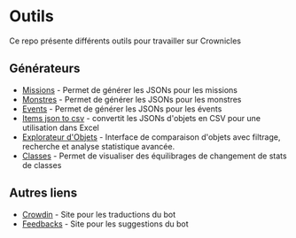 # Outils
Ce repo présente différents outils pour travailler sur Crownicles

## Générateurs

- [Missions](https://crownicles.github.io/Tools/generators/missions.html) - Permet de générer les JSONs pour les missions
- [Monstres](https://crownicles.github.io/Tools/generators/monsters.html) - Permet de générer les JSONs pour les monstres
- [Events](https://crownicles.github.io/Tools/generators/events.html)  - Permet de générer les JSONs pour les évents
- [Items json to csv](https://crownicles.github.io/Tools/generators/itemCSVGenerator.html) - convertit les JSONs d'objets en CSV pour une utilisation dans Excel
- [Explorateur d'Objets](https://crownicles.github.io/Tools/generators/item-explorer/) - Interface de comparaison d'objets avec filtrage, recherche et analyse statistique avancée.
- [Classes](https://crownicles.github.io/Tools/generators/classBalancing.html) - Permet de visualiser des équilibrages de changement de stats de classes

## Autres liens

- [Crowdin](https://translate.crownicles.com) - Site pour les traductions du bot
- [Feedbacks](https://feedback.crownicles.com) - Site pour les suggestions du bot
